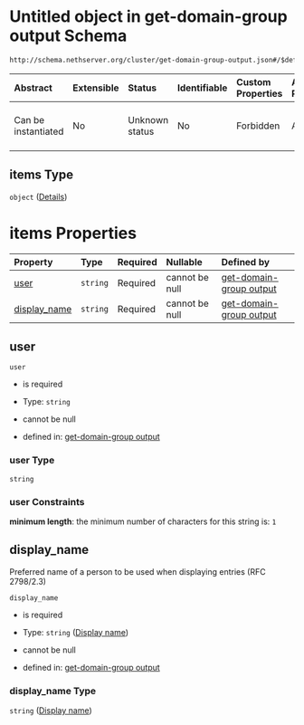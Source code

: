 # Untitled object in get-domain-group output Schema

```txt
http://schema.nethserver.org/cluster/get-domain-group-output.json#/$defs/group/properties/users/items
```



| Abstract            | Extensible | Status         | Identifiable | Custom Properties | Additional Properties | Access Restrictions | Defined In                                                                                    |
| :------------------ | :--------- | :------------- | :----------- | :---------------- | :-------------------- | :------------------ | :-------------------------------------------------------------------------------------------- |
| Can be instantiated | No         | Unknown status | No           | Forbidden         | Allowed               | none                | [get-domain-group-output.json\*](cluster/get-domain-group-output.json "open original schema") |

## items Type

`object` ([Details](get-domain-group-output-defs-user.md))

# items Properties

| Property                       | Type     | Required | Nullable       | Defined by                                                                                                                                                                                      |
| :----------------------------- | :------- | :------- | :------------- | :---------------------------------------------------------------------------------------------------------------------------------------------------------------------------------------------- |
| [user](#user)                  | `string` | Required | cannot be null | [get-domain-group output](get-domain-group-output-defs-user-properties-user.md "http://schema.nethserver.org/cluster/get-domain-group-output.json#/$defs/user/properties/user")                 |
| [display\_name](#display_name) | `string` | Required | cannot be null | [get-domain-group output](get-domain-group-output-defs-user-properties-display-name.md "http://schema.nethserver.org/cluster/get-domain-group-output.json#/$defs/user/properties/display_name") |

## user



`user`

*   is required

*   Type: `string`

*   cannot be null

*   defined in: [get-domain-group output](get-domain-group-output-defs-user-properties-user.md "http://schema.nethserver.org/cluster/get-domain-group-output.json#/$defs/user/properties/user")

### user Type

`string`

### user Constraints

**minimum length**: the minimum number of characters for this string is: `1`

## display\_name

Preferred name of a person to be used when displaying entries (RFC 2798/2.3)

`display_name`

*   is required

*   Type: `string` ([Display name](get-domain-group-output-defs-user-properties-display-name.md))

*   cannot be null

*   defined in: [get-domain-group output](get-domain-group-output-defs-user-properties-display-name.md "http://schema.nethserver.org/cluster/get-domain-group-output.json#/$defs/user/properties/display_name")

### display\_name Type

`string` ([Display name](get-domain-group-output-defs-user-properties-display-name.md))
